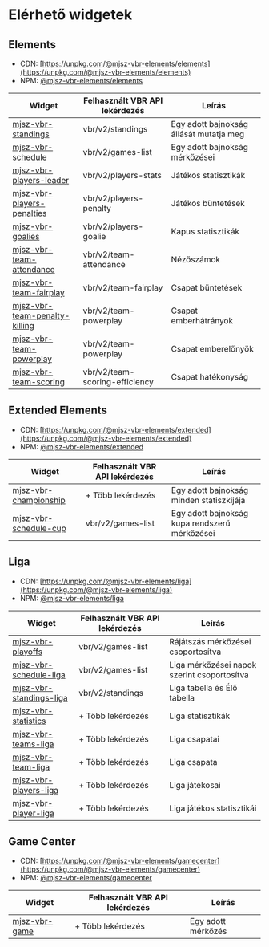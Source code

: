 # Elérhető widgetek

## Elements

- CDN: [https://unpkg.com/@mjsz-vbr-elements/elements](https://unpkg.com/@mjsz-vbr-elements/elements)
- NPM: [@mjsz-vbr-elements/elements](https://www.npmjs.com/package/@mjsz-vbr-elements/elements)

| Widget                                                         | Felhasznált VBR API lekérdezés | Leírás                                  |
| -------------------------------------------------------------- | ------------------------------ | --------------------------------------- |
| [mjsz-vbr-standings](/widget/standings)                        | vbr/v2/standings               | Egy adott bajnokság állását mutatja meg |
| [mjsz-vbr-schedule](/widget/schedule)                          | vbr/v2/games-list              | Egy adott bajnokság mérkőzései          |
| [mjsz-vbr-players-leader](/widget/fieldplayers-leader)         | vbr/v2/players-stats           | Játékos statisztikák                    |
| [mjsz-vbr-players-penalties](/widget/fieldplayers-penalties)   | vbr/v2/players-penalty         | Játékos büntetések                      |
| [mjsz-vbr-goalies](/widget/goalies-leader)                     | vbr/v2/players-goalie          | Kapus statisztikák                      |
| [mjsz-vbr-team-attendance](/widget/teams-attendance)           | vbr/v2/team-attendance         | Nézőszámok                              |
| [mjsz-vbr-team-fairplay](/widget/teams-fairplay)               | vbr/v2/team-fairplay           | Csapat büntetések                       |
| [mjsz-vbr-team-penalty-killing](/widget/teams-penalty-killing) | vbr/v2/team-powerplay          | Csapat emberhátrányok                   |
| [mjsz-vbr-team-powerplay](/widget/teams-powerplay)             | vbr/v2/team-powerplay          | Csapat emberelőnyök                     |
| [mjsz-vbr-team-scoring](/widget/teams-scoring-efficiency)      | vbr/v2/team-scoring-efficiency | Csapat hatékonyság                      |

## Extended Elements

- CDN: [https://unpkg.com/@mjsz-vbr-elements/extended](https://unpkg.com/@mjsz-vbr-elements/extended)
- NPM: [@mjsz-vbr-elements/extended](https://www.npmjs.com/package/@mjsz-vbr-elements/extended)

| Widget                                                 | Felhasznált VBR API lekérdezés | Leírás                                        |
| ------------------------------------------------------ | ------------------------------ | --------------------------------------------- |
| [mjsz-vbr-championship](/widget/extended-championship) | + Több lekérdezés              | Egy adott bajnokság minden statiszkijája      |
| [mjsz-vbr-schedule-cup](/widget/extended-cup-schedule) | vbr/v2/games-list              | Egy adott bajnokság kupa rendszerű mérkőzései |

## Liga

- CDN: [https://unpkg.com/@mjsz-vbr-elements/liga](https://unpkg.com/@mjsz-vbr-elements/liga)
- NPM: [@mjsz-vbr-elements/liga](https://www.npmjs.com/package/@mjsz-vbr-elements/liga)

| Widget                                            | Felhasznált VBR API lekérdezés | Leírás                                      |
| ------------------------------------------------- | ------------------------------ | ------------------------------------------- |
| [mjsz-vbr-playoffs](/widget/liga-playoffs)        | vbr/v2/games-list              | Rájátszás mérkőzései csoportosítva          |
| [mjsz-vbr-schedule-liga](/widget/liga-schedule)   | vbr/v2/games-list              | Liga mérkőzései napok szerint csoportosítva |
| [mjsz-vbr-standings-liga](/widget/liga-standings) | vbr/v2/standings               | Liga tabella és Élő tabella                 |
| [mjsz-vbr-statistics](/widget/liga-statistics)    | + Több lekérdezés              | Liga statisztikák                           |
| [mjsz-vbr-teams-liga](/widget/liga-teams)         | + Több lekérdezés              | Liga csapatai                               |
| [mjsz-vbr-team-liga](/widget/liga-team)           | + Több lekérdezés              | Liga csapata                                |
| [mjsz-vbr-players-liga](/widget/liga-players)     | + Több lekérdezés              | Liga játékosai                              |
| [mjsz-vbr-player-liga](/widget/liga-player)       | + Több lekérdezés              | Liga játékos statisztikái                   |

## Game Center

- CDN: [https://unpkg.com/@mjsz-vbr-elements/gamecenter](https://unpkg.com/@mjsz-vbr-elements/gamecenter)
- NPM: [@mjsz-vbr-elements/gamecenter](https://www.npmjs.com/package/@mjsz-vbr-elements/gamecenter)

| Widget                              | Felhasznált VBR API lekérdezés | Leírás             |
| ----------------------------------- | ------------------------------ | ------------------ |
| [mjsz-vbr-game](/widget/gamecenter) | + Több lekérdezés              | Egy adott mérkőzés |
